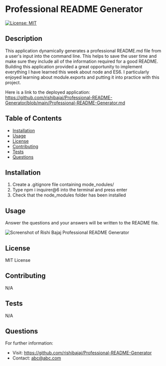 # Professional README Generator

  [![License: MIT](https://img.shields.io/badge/License-MIT-yellow.svg)](https://opensource.org/licenses/MIT)

## Description

  This application dynamically generates a professional README.md file from a user's input into the command line. This helps to save the user time and make sure they include all of the information required for a good README. Building this application provided a great opportunity to implement everything I have learned this week about node and ES6. I particularly enjoyed learning about module.exports and putting it into practice with this project.

  Here is a link to the deployed application:
  <https://github.com/rishibajaj/Professional-README-Generator/blob/main/Professional-README-Generator.md>

## Table of Contents

* [Installation](#installation)
* [Usage](#usage)
* [License](#license)
* [Contributing](#contributing)
* [Tests](#tests)
* [Questions](#questions)

## Installation

  1. Create a .gitignore file containing mode_nodules/
  2. Type npm i inquirer@6 into the terminal and press enter
  3. Check that the node_modules folder has been installed

## Usage

  Answer the questions and your answers will be written to the README file.

  ![Screenshot of Rishi Bajaj Professional README Generator](./Screenshot_README_Generator.jpeg)

## License

  MIT License

## Contributing

  N/A

## Tests

  N/A

## Questions

  For further information:

* Visit: <https://github.com/rishibajaj/Professional-README-Generator>
* Contact: abc@abc.com
